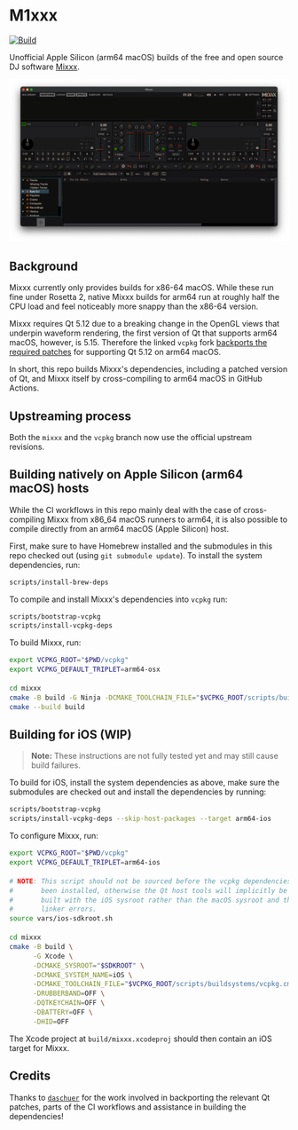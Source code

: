# M1xxx

[![Build](https://github.com/fwcd/m1xxx/actions/workflows/build.yml/badge.svg)](https://github.com/fwcd/m1xxx/actions/workflows/build.yml)
<!-- [![Automerge](https://github.com/fwcd/m1xxx/actions/workflows/automerge.yml/badge.svg)](https://github.com/fwcd/m1xxx/actions/workflows/automerge.yml) -->

Unofficial Apple Silicon (arm64 macOS) builds of the free and open source DJ software [Mixxx](https://mixxx.org/).

![Screenshot](images/screenshot.png)

## Background

Mixxx currently only provides builds for x86-64 macOS. While these run fine under Rosetta 2, native Mixxx builds for arm64 run at roughly half the CPU load and feel noticeably more snappy than the x86-64 version.

Mixxx requires Qt 5.12 due to a breaking change in the OpenGL views that underpin waveform rendering, the first version of Qt that supports arm64 macOS, however, is 5.15. Therefore the linked `vcpkg` fork [backports the required patches](https://github.com/fwcd/vcpkg/tree/arm64-osx-mixxx/overlay/osx/qt5-base/patches) for supporting Qt 5.12 on arm64 macOS.

In short, this repo builds Mixxx's dependencies, including a patched version of Qt, and Mixxx itself by cross-compiling to arm64 macOS in GitHub Actions.

## Upstreaming process

Both the `mixxx` and the `vcpkg` branch now use the official upstream revisions.

## Building natively on Apple Silicon (arm64 macOS) hosts

While the CI workflows in this repo mainly deal with the case of cross-compiling Mixxx from x86_64 macOS runners to arm64, it is also possible to compile directly from an arm64 macOS (Apple Silicon) host.

First, make sure to have Homebrew installed and the submodules in this repo checked out (using `git submodule update`). To install the system dependencies, run:

```sh
scripts/install-brew-deps
```

To compile and install Mixxx's dependencies into `vcpkg` run:

```sh
scripts/bootstrap-vcpkg
scripts/install-vcpkg-deps
```

To build Mixxx, run:

```sh
export VCPKG_ROOT="$PWD/vcpkg"
export VCPKG_DEFAULT_TRIPLET=arm64-osx

cd mixxx
cmake -B build -G Ninja -DCMAKE_TOOLCHAIN_FILE="$VCPKG_ROOT/scripts/buildsystems/vcpkg.cmake"
cmake --build build
```

## Building for iOS (WIP)

> **Note:** These instructions are not fully tested yet and may still cause build failures.

To build for iOS, install the system dependencies as above, make sure the submodules are checked out and install the dependencies by running:

```sh
scripts/bootstrap-vcpkg
scripts/install-vcpkg-deps --skip-host-packages --target arm64-ios
```

To configure Mixxx, run:

```sh
export VCPKG_ROOT="$PWD/vcpkg"
export VCPKG_DEFAULT_TRIPLET=arm64-ios

# NOTE: This script should not be sourced before the vcpkg dependencies have
#       been installed, otherwise the Qt host tools will implicitly be
#       built with the iOS sysroot rather than the macOS sysroot and throw
#       linker errors.
source vars/ios-sdkroot.sh

cd mixxx
cmake -B build \
      -G Xcode \
      -DCMAKE_SYSROOT="$SDKROOT" \
      -DCMAKE_SYSTEM_NAME=iOS \
      -DCMAKE_TOOLCHAIN_FILE="$VCPKG_ROOT/scripts/buildsystems/vcpkg.cmake" \
      -DRUBBERBAND=OFF \
      -DQTKEYCHAIN=OFF \
      -DBATTERY=OFF \
      -DHID=OFF
```

The Xcode project at `build/mixxx.xcodeproj` should then contain an iOS target for Mixxx.

## Credits

Thanks to [`daschuer`](https://github.com/daschuer) for the work involved in backporting the relevant Qt patches, parts of the CI workflows and assistance in building the dependencies!
